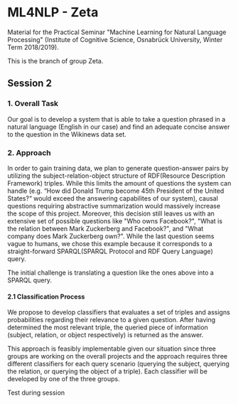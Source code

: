 ﻿# ML4NLP - Zeta
Material for the Practical Seminar "Machine Learning for Natural Language Processing" (Institute of Cognitive Science, Osnabrück University, Winter Term 2018/2019).

This is the branch of group Zeta.

## Session 2

### 1. Overall Task
Our goal is to develop a system that is able to take a question phrased in a natural language (English in our case) and find an adequate concise answer to the question in the Wikinews data set. 

### 2. Approach
In order to gain training data, we plan to generate question-answer pairs by utilizing the subject-relation-object structure of RDF(Resource Description Framework) triples. While this limits the amount of questions the system can handle (e.g. “How did Donald Trump become 45th President of the United States?“ would exceed the answering capabilites of our system), causal questions requiring abstractive summarization would massively increase the scope of this project. Moreover, this decision still leaves us with an extensive set of possible questions like "Who owns Facebook?", "What is the relation between Mark Zuckerberg and Facebook?", and "What company does Mark Zuckerberg own?". While the last question seems vague to humans, we chose this example because it corresponds to a straight-forward SPARQL(SPARQL Protocol and RDF Query Language) query.

The initial challenge is translating a question like the ones above into a SPARQL query. 

#### 2.1 Classification Process
We propose to develop classifiers that evaluates a set of triples and assigns probabilities regarding their relevance to a given question. After having determined the most relevant triple, the queried piece of information (subject, relation, or object respectively) is returned as the answer.

This approach is feasibly implementable given our situation since three groups are working on the overall projects and the approach requires three different classifiers for each query scenario (querying the subject, querying the relation, or querying the object of a triple). Each classifier will be developed by one of the three groups.

Test during session